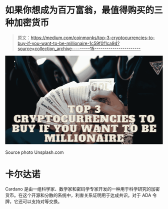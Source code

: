 # 如果你想成为百万富翁，最值得购买的三种加密货币

> 原文：<https://medium.com/coinmonks/top-3-cryptocurrencies-to-buy-if-you-want-to-be-millionaire-1c59f0f1ca94?source=collection_archive---------15----------------------->

![](img/06de6eb17515a5db2e184a71072ee662.png)

Source photo Unsplash.com

# 卡尔达诺

Cardano 是由一组科学家、数学家和密码学专家开发的一种用于科学研究的加密货币。在这个开源和分散的系统中，利害关系证明用于达成共识。对于 ADA 令牌，它还可以支持对等交换。